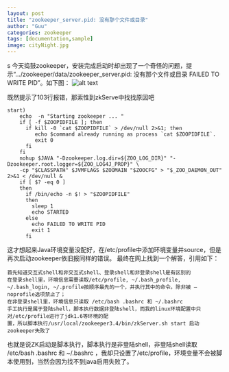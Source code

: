 ```yaml
---
layout: post
title: "zookeeper_server.pid: 没有那个文件或目录"
author: "Guu"
categories: zookeeper
tags: [documentation,sample]
image: cityNight.jpg
---
```

s
今天捣鼓zookeeper，安装完成启动时却出现了一个奇怪的问题，提示“.../zookeeper/data/zookeeper_server.pid: 没有那个文件或目录 FAILED TO WRITE PID”。如下图：
![alt text](img/20180301zk_start_failed.png)

既然提示了103行报错，那索性到zkServe中找找原因吧
```shell
start)
    echo  -n "Starting zookeeper ... "
    if [ -f $ZOOPIDFILE ]; then
      if kill -0 `cat $ZOOPIDFILE` > /dev/null 2>&1; then
         echo $command already running as process `cat $ZOOPIDFILE`. 
         exit 0
      fi
    fi
    nohup $JAVA "-Dzookeeper.log.dir=${ZOO_LOG_DIR}" "-Dzookeeper.root.logger=${ZOO_LOG4J_PROP}" \
    -cp "$CLASSPATH" $JVMFLAGS $ZOOMAIN "$ZOOCFG" > "$_ZOO_DAEMON_OUT" 2>&1 < /dev/null &
    if [ $? -eq 0 ]
    then
      if /bin/echo -n $! > "$ZOOPIDFILE"
      then
        sleep 1
        echo STARTED
      else
        echo FAILED TO WRITE PID
        exit 1
      fi
```

这才想起来Java环境变量没配好，在/etc/profile中添加环境变量并source，但是再次启动zookeeper依旧报同样的错误。
最终在网上找到一个解答，引用如下：
```
首先知道交互式shell和非交互式shell、登录shell和非登录shell是有区别的
在登录shell里，环境信息需要读取/etc/profile, ~/.bash_profile, ~/.bash_login, ~/.profile按顺序最先的一个，并执行其中的命令。除非被 —noprofile选项禁止了；
在非登录shell里，环境信息只读取 /etc/bash .bashrc 和 ~/.bashrc 
手工执行是属于登陆shell，脚本执行数据非登陆shell，而我的linux环境配置中只对/etc/profile进行了jdk1.6等环境的配
置，所以脚本执行/usr/local/zookeeper3.4/bin/zkServer.sh start 启动zookeeper失败了
```

也就是说ZK启动是脚本执行，脚本执行是非登陆shell，非登陆shell读取 /etc/bash .bashrc 和 ~/.bashrc ，我却只设置了/etc/profile，环境变量不会被脚本使用到，当然会因为找不到java启用失败了。


